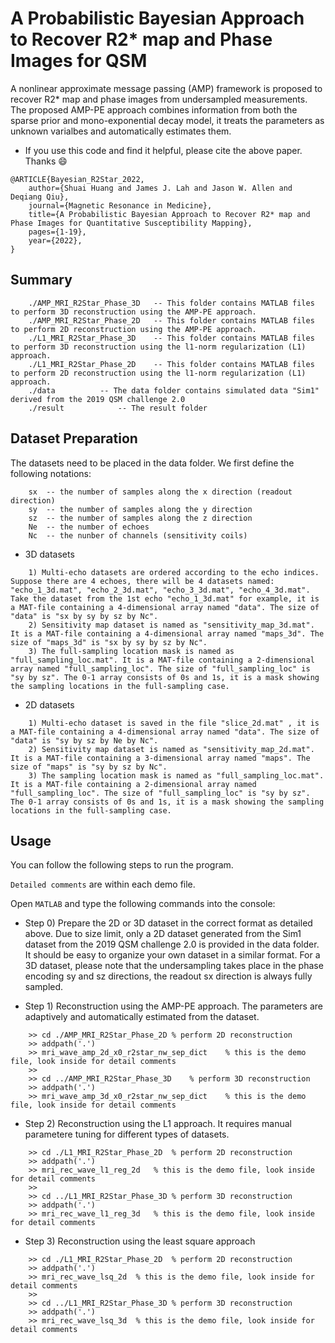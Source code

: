 # A Probabilistic Bayesian Approach to Recover R2* map and Phase Images for QSM
A nonlinear approximate message passing (AMP) framework is proposed to recover R2* map and phase images from undersampled measurements. The proposed AMP-PE approach combines information from both the sparse prior and mono-exponential decay model, it treats the parameters as unknown varialbes and automatically estimates them.

* If you use this code and find it helpful, please cite the above paper. Thanks :smile:
```
@ARTICLE{Bayesian_R2Star_2022,
    author={Shuai Huang and James J. Lah and Jason W. Allen and Deqiang Qiu},
    journal={Magnetic Resonance in Medicine},
    title={A Probabilistic Bayesian Approach to Recover R2* map and Phase Images for Quantitative Susceptibility Mapping},
    pages={1-19},
    year={2022},
}
```



## Summary
```
    ./AMP_MRI_R2Star_Phase_3D	-- This folder contains MATLAB files to perform 3D reconstruction using the AMP-PE approach.
    ./AMP_MRI_R2Star_Phase_2D	-- This folder contains MATLAB files to perform 2D reconstruction using the AMP-PE approach.
    ./L1_MRI_R2Star_Phase_3D	-- This folder contains MATLAB files to perform 3D reconstruction using the l1-norm regularization (L1) approach.
    ./L1_MRI_R2Star_Phase_2D	-- This folder contains MATLAB files to perform 2D reconstruction using the l1-norm regularization (L1) approach.
    ./data			-- The data folder contains simulated data "Sim1" derived from the 2019 QSM challenge 2.0
    ./result			-- The result folder
```

## Dataset Preparation
The datasets need to be placed in the data folder. We first define the following notations:
```
	sx	-- the number of samples along the x direction (readout direction)
	sy	-- the number of samples along the y direction
	sz	-- the number of samples along the z direction
	Ne	-- the number of echoes
	Nc	-- the nunber of channels (sensitivity coils)
```

* 3D datasets
```
	1) Multi-echo datasets are ordered according to the echo indices. Suppose there are 4 echoes, there will be 4 datasets named: "echo_1_3d.mat", "echo_2_3d.mat", "echo_3_3d.mat", "echo_4_3d.mat". Take the dataset from the 1st echo "echo_1_3d.mat" for example, it is a MAT-file containing a 4-dimensional array named "data". The size of "data" is "sx by sy by sz by Nc".
	2) Sensitivity map dataset is named as "sensitivity_map_3d.mat". It is a MAT-file containing a 4-dimensional array named "maps_3d". The size of "maps_3d" is "sx by sy by sz by Nc".
	3) The full-sampling location mask is named as "full_sampling_loc.mat". It is a MAT-file containing a 2-dimensional array named "full_sampling_loc". The size of "full_sampling_loc" is "sy by sz". The 0-1 array consists of 0s and 1s, it is a mask showing the sampling locations in the full-sampling case.
```

* 2D datasets
```
	1) Multi-echo dataset is saved in the file "slice_2d.mat" , it is a MAT-file containing a 4-dimensional array named "data". The size of "data" is "sy by sz by Ne by Nc".
	2) Sensitivity map dataset is named as "sensitivity_map_2d.mat". It is a MAT-file containing a 3-dimensional array named "maps". The size of "maps" is "sy by sz by Nc".
	3) The sampling location mask is named as "full_sampling_loc.mat". It is a MAT-file containing a 2-dimensional array named "full_sampling_loc". The size of "full_sampling_loc" is "sy by sz". The 0-1 array consists of 0s and 1s, it is a mask showing the sampling locations in the full-sampling case.
```

## Usage
You can follow the following steps to run the program. 

`Detailed comments` are within each demo file.

Open `MATLAB` and type the following commands into the console:

* Step 0) Prepare the 2D or 3D dataset in the correct format as detailed above. Due to size limit, only a 2D dataset generated from the Sim1 dataset from the 2019 QSM challenge 2.0 is provided in the data folder. It should be easy to organize your own dataset in a similar format. For a 3D dataset, please note that the undersampling takes place in the phase encoding sy and sz directions, the readout sx direction is always fully sampled.


* Step 1) Reconstruction using the AMP-PE approach. The parameters are adaptively and automatically estimated from the dataset.
```
    >> cd ./AMP_MRI_R2Star_Phase_2D	% perform 2D reconstruction
    >> addpath('.')
    >> mri_wave_amp_2d_x0_r2star_nw_sep_dict	% this is the demo file, look inside for detail comments
    >>
    >> cd ../AMP_MRI_R2Star_Phase_3D	% perform 3D reconstruction
    >> addpath('.')
    >> mri_wave_amp_3d_x0_r2star_nw_sep_dict	% this is the demo file, look inside for detail comments
```
* Step 2) Reconstruction using the L1 approach. It requires manual parametere tuning for different types of datasets.
```
    >> cd ./L1_MRI_R2Star_Phase_2D	% perform 2D reconstruction
    >> addpath('.')
    >> mri_rec_wave_l1_reg_2d	% this is the demo file, look inside for detail comments
    >>
    >> cd ../L1_MRI_R2Star_Phase_3D	% perform 3D reconstruction
    >> addpath('.')
    >> mri_rec_wave_l1_reg_3d	% this is the demo file, look inside for detail comments
```
* Step 3) Reconstruction using the least square approach
```
    >> cd ./L1_MRI_R2Star_Phase_2D	% perform 2D reconstruction
    >> addpath('.')
    >> mri_rec_wave_lsq_2d	% this is the demo file, look inside for detail comments
    >>
    >> cd ../L1_MRI_R2Star_Phase_3D	% perform 3D reconstruction
    >> addpath('.')
    >> mri_rec_wave_lsq_3d	% this is the demo file, look inside for detail comments
```
